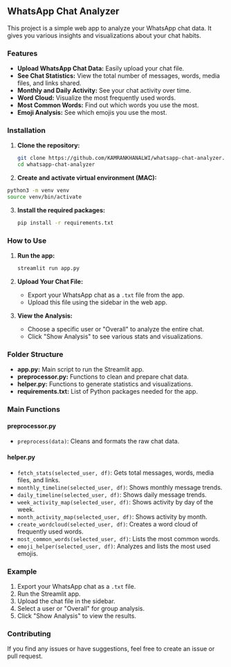 ## WhatsApp Chat Analyzer

This project is a simple web app to analyze your WhatsApp chat data. It gives you various insights and visualizations about your chat habits.

### Features

- **Upload WhatsApp Chat Data:** Easily upload your chat file.
- **See Chat Statistics:** View the total number of messages, words, media files, and links shared.
- **Monthly and Daily Activity:** See your chat activity over time.
- **Word Cloud:** Visualize the most frequently used words.
- **Most Common Words:** Find out which words you use the most.
- **Emoji Analysis:** See which emojis you use the most.

### Installation

1. **Clone the repository:**
   ```bash
   git clone https://github.com/KAMRANKHANALWI/whatsapp-chat-analyzer.git
   cd whatsapp-chat-analyzer
   ```

2. **Create and activate virtual environment (MAC):**
```bash
python3 -m venv venv
source venv/bin/activate 
```

3. **Install the required packages:**
   ```bash
   pip install -r requirements.txt
   ```

### How to Use

1. **Run the app:**
   ```bash
   streamlit run app.py
   ```

2. **Upload Your Chat File:**
   - Export your WhatsApp chat as a `.txt` file from the app.
   - Upload this file using the sidebar in the web app.

3. **View the Analysis:**
   - Choose a specific user or "Overall" to analyze the entire chat.
   - Click "Show Analysis" to see various stats and visualizations.

### Folder Structure

- **app.py:** Main script to run the Streamlit app.
- **preprocessor.py:** Functions to clean and prepare chat data.
- **helper.py:** Functions to generate statistics and visualizations.
- **requirements.txt:** List of Python packages needed for the app.

### Main Functions

#### preprocessor.py
- `preprocess(data)`: Cleans and formats the raw chat data.

#### helper.py
- `fetch_stats(selected_user, df)`: Gets total messages, words, media files, and links.
- `monthly_timeline(selected_user, df)`: Shows monthly message trends.
- `daily_timeline(selected_user, df)`: Shows daily message trends.
- `week_activity_map(selected_user, df)`: Shows activity by day of the week.
- `month_activity_map(selected_user, df)`: Shows activity by month.
- `create_wordcloud(selected_user, df)`: Creates a word cloud of frequently used words.
- `most_common_words(selected_user, df)`: Lists the most common words.
- `emoji_helper(selected_user, df)`: Analyzes and lists the most used emojis.

### Example

1. Export your WhatsApp chat as a `.txt` file.
2. Run the Streamlit app.
3. Upload the chat file in the sidebar.
4. Select a user or "Overall" for group analysis.
5. Click "Show Analysis" to view the results.

### Contributing

If you find any issues or have suggestions, feel free to create an issue or pull request.

